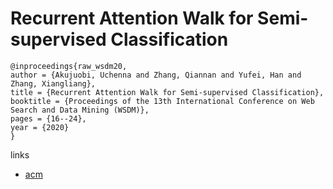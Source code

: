 # Recurrent Attention Walk for Semi-supervised Classification

```
@inproceedings{raw_wsdm20,
author = {Akujuobi, Uchenna and Zhang, Qiannan and Yufei, Han and Zhang, Xiangliang},
title = {Recurrent Attention Walk for Semi-supervised Classification},
booktitle = {Proceedings of the 13th International Conference on Web Search and Data Mining (WSDM)},
pages = {16--24},
year = {2020}
}
```

links
- [acm](https://dl.acm.org/doi/abs/10.1145/3336191.3371853)
